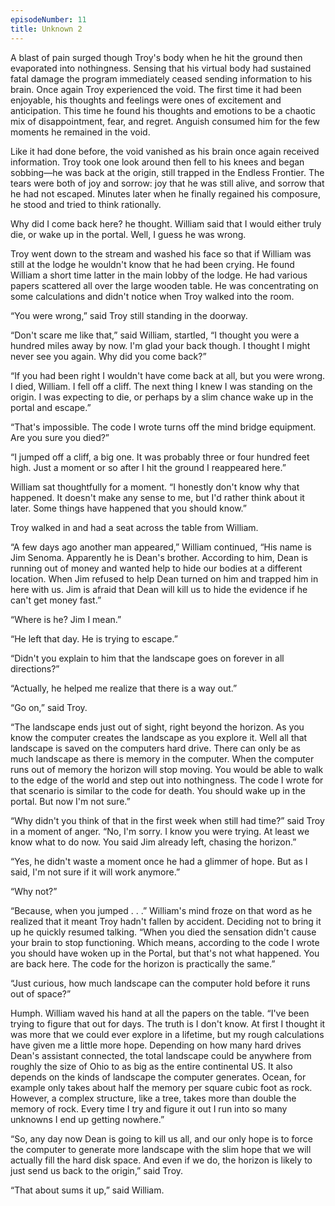 ```yaml
---
episodeNumber: 11
title: Unknown 2
---
```

A blast of pain surged though Troy's body when he hit the ground then evaporated into nothingness.  Sensing that his virtual body had sustained fatal damage the program immediately ceased sending information to his brain.  Once again Troy experienced the void.  The first time it had been enjoyable, his thoughts and feelings were ones of excitement and anticipation.  This time he found his thoughts and emotions to be a chaotic mix of disappointment, fear, and regret.  Anguish consumed him for the few moments he remained in the void.

Like it had done before, the void vanished as his brain once again received  information.  Troy took one look around then fell to his knees and began sobbing—he was back at the origin, still trapped in the Endless Frontier.   The tears were both of joy and sorrow: joy that he was still alive, and sorrow that he had not escaped.  Minutes later when he finally regained his composure, he stood and tried to think rationally.

Why did I come back here? he thought.  William said that I would either truly die, or wake up in the portal.  Well, I guess he was wrong.

Troy went down to the stream and washed his face so that if William was still at the lodge he wouldn't know that he had been crying.  He found William a short time latter in the main lobby of the lodge.  He had various papers scattered all over the large wooden table.  He was concentrating on some calculations and didn't notice when Troy walked into the room.

“You were wrong,” said Troy still standing in the doorway.

“Don't scare me like that,” said William, startled, “I thought you were a hundred miles away by now.  I'm glad your back though. I thought I might never see you again. Why did you come back?”

“If you had been right I wouldn't have come back at all, but you were wrong.  I died, William.  I fell off a cliff.  The next thing I knew I was standing on the origin.  I was expecting to die, or perhaps by a slim chance wake up in the portal and escape.”

“That's impossible.  The code I wrote turns off the mind bridge equipment.  Are you sure you died?”

“I jumped off a cliff, a big one. It was probably three or four hundred feet high. Just a moment or so after I hit the ground I reappeared here.”

William sat thoughtfully for a moment.  “I honestly don't know why that happened.  It doesn't make any sense to me, but I'd rather think about it later.  Some things have happened that you should know.”

Troy walked in and had a seat across the table from William.

“A few days ago another man appeared,” William continued, “His name is Jim Senoma.  Apparently he is Dean's brother.  According to him, Dean is running out of money and wanted help to hide our bodies at a different location.  When Jim refused to help Dean turned on him and trapped him in here with us.  Jim is afraid that Dean will kill us to hide the evidence if he can't get money fast.”

“Where is he? Jim I mean.”

“He left that day.  He is trying to escape.”

“Didn't you explain to him that the landscape goes on forever in all directions?”

“Actually, he helped me realize that there is a way out.”

“Go on,” said Troy.

“The landscape ends just out of sight, right beyond the horizon.  As you know the computer creates the landscape as you explore it.  Well all that landscape is saved on the computers hard drive.  There can only be as much landscape as there is memory in the computer.  When the computer runs out of memory the horizon will stop moving.  You would be able to walk to the edge of the world and step out into nothingness.  The code I wrote for that scenario is similar to the code for death.  You should wake up in the portal.  But now I'm not sure.”

“Why didn't you think of that in the first week when still had time?” said Troy in a moment of anger.  “No, I'm sorry.  I know you were trying.  At least we know what to do now.  You said Jim already left, chasing the horizon.”

“Yes, he didn't waste a moment once he had a glimmer of hope.  But as I said, I'm not sure if it will work anymore.”

“Why not?”

“Because, when you jumped . . .” William's mind froze on that word as he realized that it meant Troy hadn't fallen by accident.  Deciding not to bring it up he quickly resumed talking.  “When you died the sensation didn't cause your brain to stop functioning.  Which means, according to the code I wrote you should have woken up in the Portal, but that's not what happened.  You are back here.  The code for the horizon is practically the same.”

“Just curious, how much landscape can the computer hold before it runs out of space?”

Humph.  William waved his hand at all the papers on the table. “I've been trying to figure that out for days.  The truth is I don't know.  At first I thought it was more that we could ever explore in a lifetime, but my rough calculations have given me a little more hope.  Depending on how many hard drives Dean's assistant connected, the total landscape could be anywhere from roughly the size of Ohio to as big as the entire continental US.  It also depends on the kinds of landscape the computer generates.  Ocean, for example only takes about half the memory per square cubic foot as rock.  However, a complex structure, like a tree,  takes more than double the memory of rock.  Every time I try and figure it out I run into so many unknowns I end up getting nowhere.”

“So, any day now Dean is going to kill us all, and our only hope is to force the computer to generate more landscape with the slim hope that we will actually fill the hard disk space.  And even if we do, the horizon is likely to just send us back to the origin,” said Troy.

“That about sums it up,” said William.